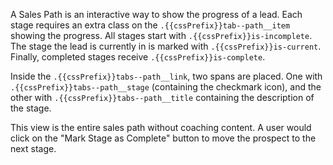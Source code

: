 A Sales Path is an interactive way to show the progress of a lead. Each stage requires an extra class on the `.{{cssPrefix}}tab--path__item` showing the progress. All stages start with `.{{cssPrefix}}is-incomplete`. The stage the lead is currently in is marked with `.{{cssPrefix}}is-current`. Finally, completed stages receive `.{{cssPrefix}}is-complete`.

Inside the `.{{cssPrefix}}tabs--path__link`, two spans are placed. One with `.{{cssPrefix}}tabs--path__stage` (containing the checkmark icon), and the other with `.{{cssPrefix}}tabs--path__title` containing the description of the stage.

This view is the entire sales path without coaching content. A user would click on the "Mark Stage as Complete" button to move the prospect to the next stage.
